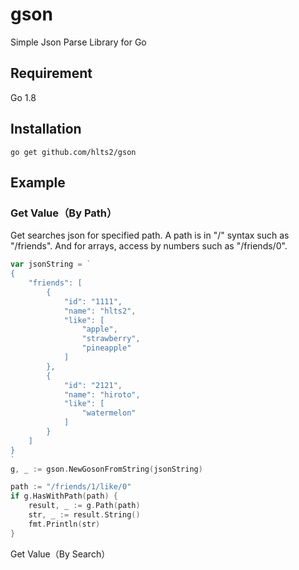 # gson
Simple Json Parse Library for Go

## Requirement
Go 1.8

## Installation
```shell
go get github.com/hlts2/gson
```
## Example

### Get Value（By Path）
Get searches json for specified path. A path is in "/" syntax such as "/friends".
And for arrays, access by numbers such as "/friends/0".

```go
var jsonString = `
{
    "friends": [
        {
            "id": "1111",
            "name": "hlts2",
            "like": [
                "apple",
                "strawberry",
                "pineapple"
            ]
        },
        {
            "id": "2121",
            "name": "hiroto",
            "like": [
                "watermelon"
            ]
        }
    ]
}
`
g, _ := gson.NewGosonFromString(jsonString)

path := "/friends/1/like/0"
if g.HasWithPath(path) {
    result, _ := g.Path(path)
    str, _ := result.String()
    fmt.Println(str)
}
```

Get Value（By Search）
